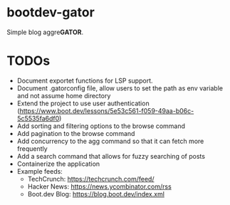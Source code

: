 # bootdev-gator
Simple blog aggre**GATOR**.

# TODOs
- Document exportet functions for LSP support.
- Document .gatorconfig file, allow users to set the path as env variable and not assume home directory
- Extend the project to use user authentication (https://www.boot.dev/lessons/5e53c561-f059-49aa-b06c-5c5535fa6df0)
- Add sorting and filtering options to the browse command
- Add pagination to the browse command
- Add concurrency to the agg command so that it can fetch more frequently
- Add a search command that allows for fuzzy searching of posts
- Containerize the application
- Example feeds:
    - TechCrunch: https://techcrunch.com/feed/
    - Hacker News: https://news.ycombinator.com/rss
    - Boot.dev Blog: https://blog.boot.dev/index.xml
